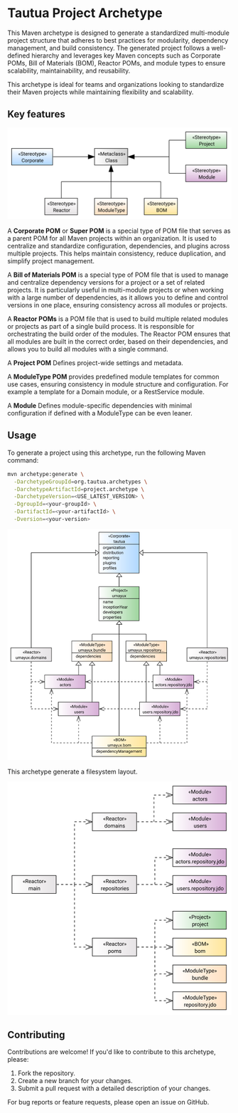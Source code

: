 # Tautua Project Archetype

This Maven archetype is designed to generate a standardized multi-module project structure that adheres to best 
practices for modularity, dependency management, and build consistency. The generated project follows a well-defined 
hierarchy and leverages key Maven concepts such as Corporate POMs, Bill of Materials (BOM), Reactor POMs, 
and module types to ensure scalability, maintainability, and reusability.

This archetype is ideal for teams and organizations looking to standardize their Maven projects while maintaining flexibility and scalability.

## Key features

![pom stereotypes](./pom_stereotypes.svg)

A **Corporate POM** or **Super POM** is a special type of POM file that serves as a parent POM for all Maven projects 
within an organization. It is used to centralize and standardize configuration, dependencies, and plugins across 
multiple projects. This helps maintain consistency, reduce duplication, and simplify project management.

A **Bill of Materials POM** is a special type of POM file that is used to manage and centralize dependency versions 
for a project or a set of related projects. It is particularly useful in multi-module projects or when working 
with a large number of dependencies, as it allows you to define and control versions in one place, 
ensuring consistency across all modules or projects.

A **Reactor POMs** is a POM file that is used to build multiple related modules or projects as part of 
a single build process. It is responsible for orchestrating the build order of the modules. The Reactor POM ensures 
that all modules are built in the correct order, based on their dependencies, and allows you to build all modules 
with a single command.

A **Project POM** Defines project-wide settings and metadata.

A **ModuleType POM** provides predefined module templates for common use cases, ensuring consistency in module 
structure and configuration. For example a template for a Domain module, or a RestService module.

A **Module** Defines module-specific dependencies with minimal configuration if defined with a ModuleType can be even leaner. 

## Usage
To generate a project using this archetype, run the following Maven command:

```bash
mvn archetype:generate \
  -DarchetypeGroupId=org.tautua.archetypes \
  -DarchetypeArtifactId=project.archetype \
  -DarchetypeVersion=<USE_LATEST_VERSION> \
  -DgroupId=<your-groupId> \
  -DartifactId=<your-artifactId> \
  -Dversion=<your-version>
```

![project_example](./project_example.svg)

This archetype generate a filesystem layout.

![project_layout](./project_layout.svg)

## Contributing
Contributions are welcome! If you'd like to contribute to this archetype, please:

1. Fork the repository.
2. Create a new branch for your changes.
3. Submit a pull request with a detailed description of your changes.

For bug reports or feature requests, please open an issue on GitHub.
